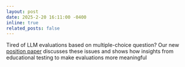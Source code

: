 ```yaml
---
layout: post
date: 2025-2-20 16:11:00 -0400
inline: true
related_posts: false
---
```


Tired of LLM evaluations based on multiple-choice question? Our new [position paper](https://arxiv.org/abs/2502.14127) discusses these issues and shows how insights from educational testing to make evaluations more meaningful
